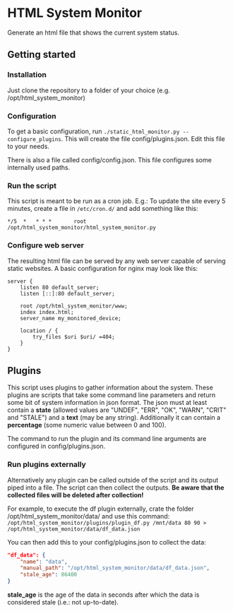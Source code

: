# HTML System Monitor

Generate an html file that shows the current system status.

## Getting started

### Installation

Just clone the repository to a folder of your choice (e.g. /opt/html_system_monitor)

### Configuration

To get a basic configuration, run `./static_html_monitor.py --configure_plugins`.
This will create the file config/plugins.json. Edit this file to your needs.

There is also a file called config/config.json. This file configures some internally used paths.

### Run the script

This script is meant to be run as a cron job. E.g.: To update the site every 5 minutes, create a file in `/etc/cron.d/` and add something like this:
```
*/5  *   * * *       root    /opt/html_system_monitor/html_system_monitor.py
```

### Configure web server

The resulting html file can be served by any web server capable of serving static websites. A basic configuration for nginx may look like this:
```Nginx
server {
	listen 80 default_server;
	listen [::]:80 default_server;

	root /opt/html_system_monitor/www;
	index index.html;
	server_name my_monitored_device;

	location / {
		try_files $uri $uri/ =404;
	}
}
```

## Plugins

This script uses plugins to gather information about the system. These plugins are scripts that take some command line parameters and return some bit of system information in json format. 
The json must at least contain a **state** (allowed values are "UNDEF", "ERR", "OK", "WARN", "CRIT" and "STALE") and a **text** (may be any string). Additionally it can contain a **percentage** (some numeric value between 0 and 100).

The command to run the plugin and its command line arguments are configured in config/plugins.json. 

### Run plugins externally

Alternatively any plugin can be called outside of the script and its output piped into a file. The script can then collect the outputs. **Be aware that the collected files will be deleted after collection!**

For example, to execute the df plugin externally, crate the folder /opt/html_system_monitor/data/ and use this command:
`/opt/html_system_monitor/plugins/plugin_df.py /mnt/data 80 90 > /opt/html_system_monitor/data/df_data.json`

You can then add this to your config/plugins.json to collect the data:
```JSON
"df_data": {
    "name": "data",
    "manual_path": "/opt/html_system_monitor/data/df_data.json",
    "stale_age": 86400
}
```

**stale_age** is the age of the data in seconds after which the data is considered stale (i.e.: not up-to-date).